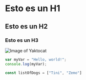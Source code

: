 # Esto es un H1

## Esto es un H2

### Esto es un H3

![Image of Yaktocat](https://octodex.github.com/images/yaktocat.png)




``` javascript
var myVar = "Hello, world!";
console.log(myVar);

const listOfDogs = ["Tini", "Zemo"]
```
